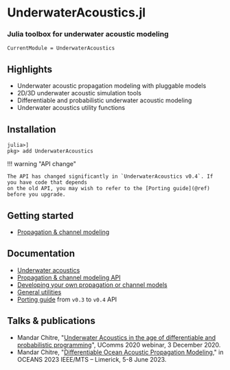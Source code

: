 # UnderwaterAcoustics.jl
### Julia toolbox for underwater acoustic modeling

```@meta
CurrentModule = UnderwaterAcoustics
```

## Highlights

- Underwater acoustic propagation modeling with pluggable models
- 2D/3D underwater acoustic simulation tools
- Differentiable and probabilistic underwater acoustic modeling
- Underwater acoustics utility functions

## Installation

```julia-repl
julia>]
pkg> add UnderwaterAcoustics
```

!!! warning "API change"

    The API has changed significantly in `UnderwaterAcoustics v0.4`. If you have code that depends
    on the old API, you may wish to refer to the [Porting guide](@ref) before you upgrade.

## Getting started

- [Propagation & channel modeling](@ref)

## Documentation

- [Underwater acoustics](@ref)
- [Propagation & channel modeling API](@ref)
- [Developing your own propagation or channel models](@ref)
- [General utilities](@ref)
- [Porting guide](@ref) from `v0.3` to `v0.4` API

## Talks & publications

- Mandar Chitre, "[Underwater Acoustics in the age of differentiable and probabilistic programming](https://www.facebook.com/watch/live/?v=2473971036238315)", UComms 2020 webinar, 3 December 2020.
- Mandar Chitre, "[Differentiable Ocean Acoustic Propagation Modeling](https://arl.nus.edu.sg/wp-content/uploads/2023/04/Chitre_Differentiable-Ocean-Acoustic-Propagation-Modeling.pdf)," in OCEANS 2023 IEEE/MTS – Limerick, 5-8 June 2023.

